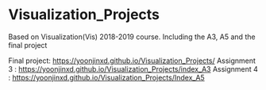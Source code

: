 # Visualization_Projects
Based on Visualization(Vis) 2018-2019 course. Including the A3, A5 and the final project

Final project: https://yoonjinxd.github.io/Visualization_Projects/
Assignment 3 : https://yoonjinxd.github.io/Visualization_Projects/index_A3
Assignment 4 : https://yoonjinxd.github.io/Visualization_Projects/Index_A5
